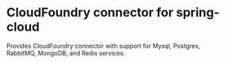 CloudFoundry connector for spring-cloud
=======================================

Provides CloudFoundry connector with support for Mysql, Postgres, RabbitMQ, MongoDB, and Redis services.